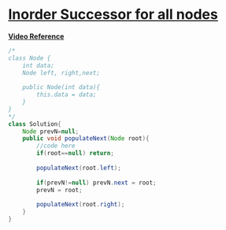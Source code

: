 # [**Inorder Successor for all nodes**](https://practice.geeksforgeeks.org/problems/populate-inorder-successor-for-all-nodes/1#)
[**Video Reference**](https://youtu.be/W25l6evkk_U)
```java
/*
class Node {
    int data;
    Node left, right,next;
    
    public Node(int data){
        this.data = data;
    }
}
*/
class Solution{
    Node prevN=null;
    public void populateNext(Node root){
        //code here
        if(root==null) return;
        
        populateNext(root.left);
        
        if(prevN!=null) prevN.next = root;
        prevN = root;
        
        populateNext(root.right);
    }
}
```